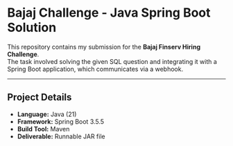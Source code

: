 # Bajaj Challenge - Java Spring Boot Solution

This repository contains my submission for the **Bajaj Finserv Hiring Challenge**.  
The task involved solving the given SQL question and integrating it with a Spring Boot application, which communicates via a webhook.

---

## Project Details
- **Language:** Java (21)  
- **Framework:** Spring Boot 3.5.5  
- **Build Tool:** Maven  
- **Deliverable:** Runnable JAR file  

